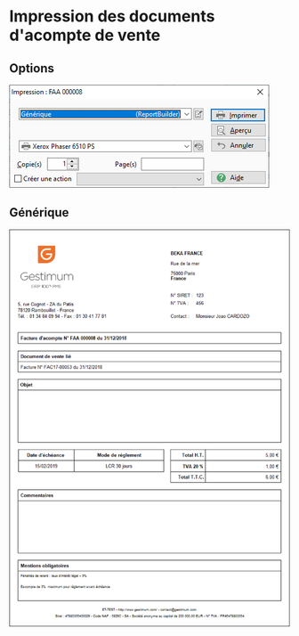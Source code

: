 # Impression des documents d'acompte de vente

## Options


![](Impression.png)


## Générique


![](Generique.png)


